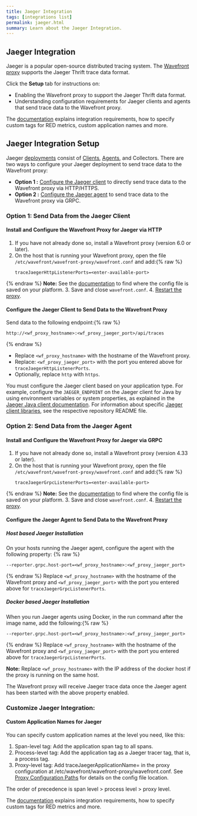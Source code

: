 ```yaml
---
title: Jaeger Integration
tags: [integrations list]
permalink: jaeger.html
summary: Learn about the Jaeger Integration.
---
```

## Jaeger Integration

Jaeger is a popular open-source distributed tracing system. The [Wavefront proxy](https://docs.wavefront.com/proxies.html) supports the Jaeger Thrift trace data format.

Click the **Setup** tab for instructions on:

* Enabling the Wavefront proxy to support the Jaeger Thrift data format.
* Understanding configuration requirements for Jaeger clients and agents that send trace data to the Wavefront proxy.

The [documentation](https://docs.wavefront.com/tracing_integrations.html) explains integration requirements, how to specify custom tags for RED metrics, custom application names and more.
## Jaeger Integration Setup

Jaeger [deployments](https://www.jaegertracing.io/docs/1.17/architecture/#components) consist of [Clients](https://www.jaegertracing.io/docs/1.17/architecture/#jaeger-client-libraries), [Agents](https://www.jaegertracing.io/docs/1.17/deployment/#agent), and Collectors. There are two ways to configure your Jaeger deployment to send trace data to the Wavefront proxy:

* **Option 1 :** [Configure the Jaeger client](#option-1-send-data-from-the-jaeger-client) to directly send trace data to the Wavefront proxy via HTTP/HTTPS.
* **Option 2 :** [Configure the Jaeger agent](#option-2-send-data-from-the-jaeger-agent) to send trace data to the Wavefront proxy via GRPC. 




### Option 1: Send Data from the Jaeger Client

#### Install and Configure the Wavefront Proxy for Jaeger via HTTP

1. If you have not already done so, install a Wavefront proxy (version 6.0 or later).
2. On the host that is running your Wavefront proxy, open the file `/etc/wavefront/wavefront-proxy/wavefront.conf` and add:{% raw %}
   ```
   traceJaegerHttpListenerPorts=<enter-available-port>
   ```
{% endraw %}
   **Note:** See the [documentation](https://docs.wavefront.com/proxies_configuring.html#paths) to find where the config file is saved on your platform.
3. Save and close `wavefront.conf`.
4. [Restart the proxy](https://docs.wavefront.com/proxies_installing.html#start-and-stop-a-proxy).

#### Configure the Jaeger Client to Send Data to the Wavefront Proxy

Send data to the following endpoint:{% raw %}
 ```
 http://<wf_proxy_hostname>:<wf_proxy_jaeger_port>/api/traces
 ```
{% endraw %}
* Replace `<wf_proxy_hostname>` with the hostname of the Wavefront proxy.
* Replace: `<wf_proxy_jaeger_port>` with the port you entered above for `traceJaegerHttpListenerPorts`.
* Optionally, replace `http` with `https`.

You must configure the Jaeger client based on your application type. For example, configure the `JAEGER_ENDPOINT` on the Jaeger client for Java by using environment variables or system properties, as explained in the [Jaeger Java client documentation](https://github.com/jaegertracing/jaeger-client-java/blob/master/jaeger-core/README.md#configuration-via-environment). For information about specific [Jaeger client libraries](https://www.jaegertracing.io/docs/1.17/client-libraries/#supported-libraries), see the respective repository README file.


### Option 2: Send Data from the Jaeger Agent

#### Install and Configure the Wavefront Proxy for Jaeger via GRPC

1. If you have not already done so, install a Wavefront proxy (version 4.33 or later).
2. On the host that is running your Wavefront proxy, open the file `/etc/wavefront/wavefront-proxy/wavefront.conf` and add:{% raw %}
   ```
   traceJaegerGrpcListenerPorts=<enter-available-port>
   ```
{% endraw %}
   **Note:** See the [documentation](https://docs.wavefront.com/proxies_configuring.html#paths) to find where the config file is saved on your platform.
3. Save and close `wavefront.conf`.
4. [Restart the proxy](https://docs.wavefront.com/proxies_installing.html#start-and-stop-a-proxy).

#### Configure the Jaeger Agent to Send Data to the Wavefront Proxy

##### Host based Jaeger Installation
On your hosts running the Jaeger agent, configure the agent with the following property:
{% raw %}
```
--reporter.grpc.host-port=<wf_proxy_hostname>:<wf_proxy_jaeger_port>
```
{% endraw %}
Replace `<wf_proxy_hostname>` with the hostname of the Wavefront proxy and `<wf_proxy_jaeger_port>` with the port you entered above for `traceJaegerGrpcListenerPorts`.

##### Docker based Jaeger Installation
When you run Jaeger agents using Docker, in the run command after the image name, add the following:{% raw %}
```
--reporter.grpc.host-port=<wf_proxy_hostname>:<wf_proxy_jaeger_port>
```
{% endraw %}
Replace `<wf_proxy_hostname>` with the hostname of the Wavefront proxy and `<wf_proxy_jaeger_port>` with the port you entered above for `traceJaegerGrpcListenerPorts`.

**Note:** Replace `<wf_proxy_hostname>` with the IP address of the docker host if the proxy is running on the same host.

The Wavefront proxy will receive Jaeger trace data once the Jaeger agent has been started with the above property enabled.

### Customize Jaeger Integration:

#### Custom Application Names for Jaeger
You can specify custom application names at the level you need, like this:

1. Span-level tag: Add the application span tag to all spans.
2. Process-level tag: Add the application tag as a Jaeger tracer tag, that is, a process tag.
3. Proxy-level tag: Add traceJaegerApplicationName=<application-name> in the proxy configuration at /etc/wavefront/wavefront-proxy/wavefront.conf.
 See [Proxy Configuration Paths](https://docs.wavefront.com/proxies_configuring.html#paths) for details on the config file location.

The order of precedence is span level > process level > proxy level.

The [documentation](https://docs.wavefront.com/tracing_integrations.html) explains integration requirements, how to specify custom tags for RED metrics and more.



